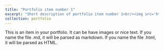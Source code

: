 ```yaml
---
title: "Portfolio item number 1"
excerpt: "Short description of portfolio item number 1<br/><img src='https://jingyu198.github.io/jingyu.github.io/images/e3iG-fzihnep3936683.gif'>"
collection: portfolio
---
```


This is an item in your portfolio. It can be have images or nice text. If you name the file .md, it will be parsed as markdown. If you name the file .html, it will be parsed as HTML. 
